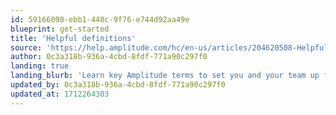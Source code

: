 ```yaml
---
id: 59166098-ebb1-440c-9f76-e744d92aa49e
blueprint: get-started
title: 'Helpful definitions'
source: 'https://help.amplitude.com/hc/en-us/articles/204620508-Helpful-definitions'
author: 0c3a318b-936a-4cbd-8fdf-771a90c297f0
landing: true
landing_blurb: 'Learn key Amplitude terms to set you and your team up for success.'
updated_by: 0c3a318b-936a-4cbd-8fdf-771a90c297f0
updated_at: 1712264303
---
```

